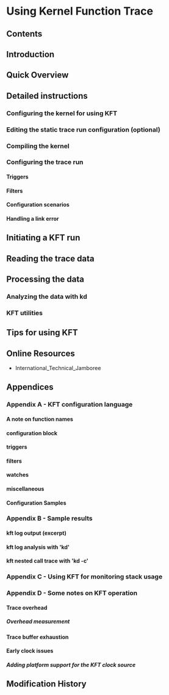 # Using Kernel Function Trace
## Contents
## Introduction
## Quick Overview
## Detailed instructions
### Configuring the kernel for using KFT
### Editing the static trace run configuration (optional)
### Compiling the kernel
### Configuring the trace run
#### Triggers
#### Filters
#### Configuration scenarios
#### Handling a link error
## Initiating a KFT run
## Reading the trace data
## Processing the data
### Analyzing the data with kd
### KFT utilities
## Tips for using KFT
## Online Resources
* International_Technical_Jamboree
## Appendices
### Appendix A - KFT configuration language
#### A note on function names
#### configuration block
#### triggers
#### filters
#### watches
#### miscellaneous
#### Configuration Samples
### Appendix B - Sample results
#### kft log output (excerpt)
#### kft log analysis with 'kd'
#### kft nested call trace with 'kd -c'
### Appendix C - Using KFT for monitoring stack usage
### Appendix D - Some notes on KFT operation
#### Trace overhead
##### Overhead measurement
#### Trace buffer exhaustion
#### Early clock issues
##### Adding platform support for the KFT clock source
## Modification History
